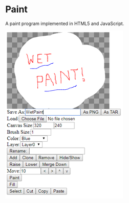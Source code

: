 # Paint
A paint program implemented in HTML5 and JavaScript.

![Screenshot](https://github.com/thiscouldbebetter/Paint/blob/master/Screenshot.png)

